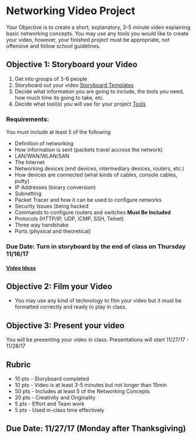 # Networking Video Project

Your Objective is to create a short, explanatory, 3-5 minute video explaining basic networking concepts.
You may use any tools you would like to create your video, however, your finished project must be appropriate, not offensive and follow school guidelines.

## Objective 1: Storyboard your Video
1. Get into groups of 3-6 people
1. Storyboard out your video [Storyboard Templates](https://www.sampletemplates.com/business-templates/free-storyboard-templates.html)
1. Decide what information you are going to include, the tools you need, how much time its going to take, etc.
1. Decide what tool(s) you will use for your project [Tools](https://elearningindustry.com/18-free-digital-storytelling-tools-for-teachers-and-students)

### Requirements:
You must include at least 5 of the following
- Definition of networking
- How information is sent (packets travel accross the network)
- LAN/WAN/WLAN/SAN
- The Internet
- Networking devices (end devices, intermediary devices, routers, etc.)
- How devices are connected (what kinds of cables, console cables, putty)
- IP Addresses (binary conversion)
- Subnetting
- Packet Tracer and how it can be used to configure networks
- Security Issues (being hacked
- Commands to configure routers and switches **Must Be Included**
- Protocols (HTTP/IP, UDP, ICMP, SSH, Telnet)
- Three way handshake
- Ports (physical and theoretical)

### Due Date: Turn in storyboard by the end of class on Thursday 11/16/17

#### [Video Ideas](https://www.edutopia.org/blog/using-video-in-classroom-ron-peck)

## Objective 2: Film your Video
- You may use any kind of technology to film your video but it must be formatted correctly and ready to play in class. 

## Objective 3: Present your video
You will be presenting your video in class. Presentations will start 11/27/17 - 11/28/17

## Rubric
- 10 pts - Storyboard completed 
- 10 pts - Video is at least 3-5 minutes but not longer than 15min
- 50 pts - Includes at least 5 of the Networking Concepts 
- 20 pts - Creativity and Originality
- 5 pts - Effort and Team work 
- 5 pts - Used in-class time effectively

## Due Date: 11/27/17 (Monday after Thanksgiving) 
